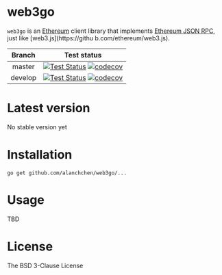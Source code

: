 # web3go
`web3go` is an [Ethereum](https://github.com/ethereum/go-ethereum) client library that implements [Ethereum JSON RPC](https://github.com/ethereum/wiki/wiki/JSON-RPC), just like [web3.js](https://githu
b.com/ethereum/web3.js).

| Branch  | Test status | 
|:-------:|:-----------:|
| master  | [![Test Status](https://travis-ci.org/alanchchen/web3go.svg?branch=master)](https://travis-ci.org/alanchchen/web3go) [![codecov](https://codecov.io/gh/alanchchen/web3go/branch/master/graph/badge.svg)](https://codecov.io/gh/alanchchen/web3go/branch/master) |
| develop | [![Test Status](https://travis-ci.org/alanchchen/web3go.svg?branch=develop)](https://travis-ci.org/alanchchen/web3go/) [![codecov](https://codecov.io/gh/alanchchen/web3go/branch/develop/graph/badge.svg)](https://codecov.io/gh/alanchchen/web3go/branch/develop) |

# Latest version
No stable version yet
 
# Installation
```shell
go get github.com/alanchchen/web3go/...
```

# Usage
TBD
 
# License
The BSD 3-Clause License
